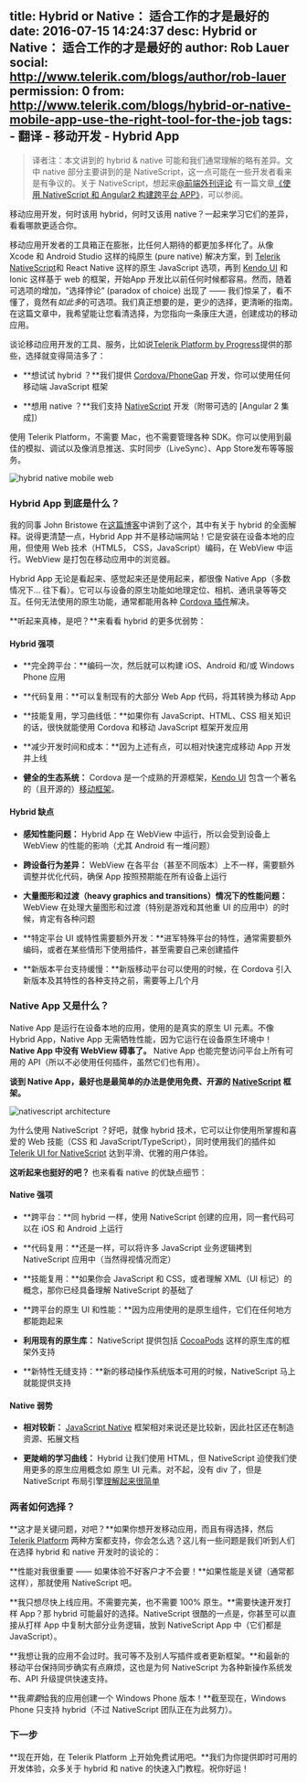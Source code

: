title: Hybrid or Native： 适合工作的才是最好的
date: 2016-07-15 14:24:37
desc: Hybrid or Native： 适合工作的才是最好的
author: Rob Lauer
social: http://www.telerik.com/blogs/author/rob-lauer
permission: 0
from: http://www.telerik.com/blogs/hybrid-or-native-mobile-app-use-the-right-tool-for-the-job
tags: 
    - 翻译
    - 移动开发
    - Hybrid App
---

> 译者注：本文讲到的 hybrid & native 可能和我们通常理解的略有差异。文中 native 部分主要讲到的是 NativeScript，这一点可能在一些开发者看来是有争议的。关于 NativeScript，想起来[@前端外刊评论](http://qianduan.guru/) 有一篇文章[《使用 NativeScript 和 Angular2 构建跨平台 APP》](http://qianduan.guru/2016/07/03/create_cross_platform_app_with_nativescript_angular/)，可以参阅。

移动应用开发，何时该用 hybrid，何时又该用 native？一起来学习它们的差异，看看哪款更适合你。

移动应用开发者的工具箱正在膨胀，比任何人期待的都更加多样化了。从像 Xcode 和 Android Studio 这样的纯原生 (pure native) 解决方案，到 [Telerik NativeScript](https://www.nativescript.org/)和 React Native 这样的原生 JavaScript 选项，再到 [Kendo UI](http://www.telerik.com/kendo-ui) 和 Ionic 这样基于 web 的框架，开始App 开发比以前任何时候都容易。然而，随着可选项的增加，“选择悖论” (paradox of choice) 出现了 —— 我们惊呆了，看不懂了，竟然有*如此多*的可选项。我们真正想要的是，更少的选择，更清晰的指南。在这篇文章中，我希望能让您看清选择，为您指向一条康庄大道，创建成功的移动应用。

谈论移动应用开发的工具、服务，比如说[Telerik Platform by Progress](http://www.telerik.com/platform)提供的那些，选择就变得简洁多了：

- **想试试 hybrid ？**我们提供 [Cordova/PhoneGap](https://cordova.apache.org/) 开发，你可以使用任何移动端 JavaScript 框架

- **想用 native ？**我们支持 [NativeScript](https://www.nativescript.org/) 开发（附带可选的 [Angular 2 集成]）

使用 Telerik Platform，不需要 Mac，也不需要管理各种 SDK。你可以使用到最佳的模拟、调试以及像消息推送、实时同步（LiveSync）、App Store发布等等服务。

![hybrid native mobile web](http://p0.qhimg.com/t01f0b99ba0341c262c.png)

### Hybrid App 到底是什么？

我的同事 John Bristowe 在[这篇博客](http://developer.telerik.com/featured/what-is-a-hybrid-mobile-app/)中讲到了这个，其中有关于 hybrid 的全面解释。说得更清楚一点，Hybrid App 并不是移动端网站！它是安装在设备本地的应用，但使用 Web 技术（HTML5， CSS，JavaScript）编码，在 WebView 中运行。WebView 是打包在移动应用中的浏览器。

Hybrid App 无论是看起来、感觉起来还是使用起来，都很像 Native App（多数情况下... 往下看）。它可以与设备的原生功能如地理定位、相机、通讯录等等交互。任何无法使用的原生功能，通常都能用各种 [Cordova 插件](http://plugins.telerik.com/cordova)解决。

**听起来真棒，是吧？**来看看 hybrid 的更多优弱势：

#### Hybrid 强项

- **完全跨平台：**编码一次，然后就可以构建 iOS、Android 和/或 Windows Phone 应用

- **代码复用：**可以复制现有的大部分 Web App 代码，将其转换为移动 App

- **技能复用，学习曲线低：**如果你有 JavaScript、HTML、CSS 相关知识的话，很快就能使用 Cordova 和移动 JavaScript 框架开发应用

- **减少开发时间和成本：**因为上述有点，可以相对快速完成移动 App 开发并上线

- **健全的生态系统：** Cordova 是一个成熟的开源框架，[Kendo UI](http://www.telerik.com/kendo-ui) 包含一个著名的（且开源的）[移动框架](http://docs.telerik.com/kendo-ui/controls/hybrid/introduction)。

#### Hybrid 缺点

- **感知性能问题：** Hybrid App 在 WebView 中运行，所以会受到设备上 WebView 的性能的影响（尤其 Android 有一堆问题）

- **跨设备行为差异：** WebView 在各平台（甚至不同版本）上不一样，需要额外调整并优化代码，确保 App 按照预期能在所有设备上运行

- **大量图形和过渡（heavy graphics and transitions）情况下的性能问题：** WebView 在处理大量图形和过渡（特别是游戏和其他重 UI 的应用中）的时候，肯定有各种问题

- **特定平台 UI 或特性需要额外开发：**进军特殊平台的特性，通常需要额外编码，或者在某些情形下使用插件，甚至需要自己来创建插件

- **新版本平台支持缓慢：**新版移动平台可以使用的时候，在 Cordova 引入新版本及其特性的各种支持之前，需要等上几个月

### Native App 又是什么？

Native App 是运行在设备本地的应用，使用的是真实的原生 UI 元素。不像 Hybrid App，Native App 无需牺牲性能，因为它运行在设备原生环境中！**Native App 中没有 WebView 碍事了。** Native App 也能完整访问平台上所有可用的 API（所以不必使用任何插件，虽然它们也有用）。

**谈到 Native App，最好也是最简单的办法是使用免费、开源的 [NativeScript](https://www.nativescript.org/) 框架。**

![nativescript architecture](http://p0.qhimg.com/t0122c5404d78455584.png)

为什么使用 NativeScript ？好吧，就像 hybrid 技术，它可以让你使用所掌握和喜爱的 Web 技能（CSS 和 JavaScript/TypeScript），同时使用我们的插件如 [Telerik UI for NativeScript](http://www.telerik.com/nativescript-ui) 达到平滑、优雅的用户体验。

**这听起来也挺好的吧？** 也来看看 native 的优缺点细节：

#### Native 强项

- **跨平台：**同 hybrid 一样，使用 NativeScript 创建的应用，同一套代码可以在 iOS 和 Android 上运行

- **代码复用：**还是一样，可以将许多 JavaScript 业务逻辑拷到 NativeScript 应用中（当然得视情况而定）

- **技能复用：**如果你会 JavaScript 和 CSS，或者理解 XML（UI 标记）的概念，那你已经具备理解 NativeScript 的基础了

- **跨平台的原生 UI 和性能：**因为应用使用的是原生组件，它们在任何地方都能跑起来

- **利用现有的原生库：** NativeScript 提供包括 [CocoaPods](https://cocoapods.org/) 这样的原生库的框架外支持

- **新特性无缝支持：**新的移动操作系统版本可用的时候，NativeScript 马上就能提供支持

#### Native 弱势

- **相对较新：** [JavaScript Native](http://developer.telerik.com/featured/defining-a-new-breed-of-cross-platform-mobile-apps/) 框架相对来说还是比较新，因此社区还在制造资源、拓展文档

- **更陡峭的学习曲线：** Hybrid 让我们使用 HTML，但 NativeScript 迫使我们使用更多的原生应用概念如 原生 UI 元素。对不起，没有 div 了，但是 NativeScript 布局引擎[理解起来很简单](http://developer.telerik.com/featured/demystifying-nativescript-layouts/)

### 两者如何选择？

**这才是关键问题，对吧？**如果你想开发移动应用，而且有得选择，然后 [Telerik Platform](http://www.telerik.com/platform) 两种方案都支持，你会怎么选？这儿有一些问题是我们听到人们在选择 hybrid 和 native 开发时的谈论的：

**性能对我很重要 —— 如果体验不好客户才不会要！**如果性能是关键（通常都这样），那就使用 NativeScript 吧。

**我只想尽快上线应用。不需要完美，也不需要 100% 原生。**需要快速开发打样 App？那 hybrid 可能最好的选择。NativeScript 很酷的一点是，你甚至可以直接从打样 App 中复制大部分业务逻辑，放到 NativeScript App 中（它们都是 JavaScript）。

**我想让我的应用不会过时。我可等不及别人写插件或者更新框架。**和最新的移动平台保持同步确实有点麻烦，这也是为何 NativeScript 为各种新操作系统发布、API 升级提供快速支持。

**我*需要*给我的应用创建一个 Windows Phone 版本！**截至现在，Windows Phone 只支持 hybrid（不过 NativeScript 团队正在为此努力）。

### 下一步

**现在开始，在 Telerik Platform 上开始免费试用吧。**我们为你提供即时可用的开发体验，众多关于 hybrid 和 native 的快速入门教程。祝你好运！